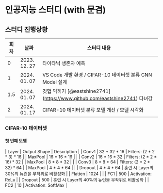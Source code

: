 # 인공지능 스터디 (with 문겸)

## 스터디 진행상황
| 회차 | 날짜        | 스터디 내용                                  |
|------|-------------|--------------------------------------------|
| 0    | 2023. 12. 27 | 타이타닉 생존자 예측                        |
| 1    | 2024. 01. 07 | VS Code 개발 환경 / CIFAR-10 데이터셋 분류 CNN Model 설계 |
| 1.5    | 2024. 01. 07 | 깃헙 익히기 [@eastshine2741] (https://www.github.com/eastshine2741) 다녀감 |
| 2    | 2024. 01. 17 | CIFAR-10 데이터셋 분류 모델 개선 / 모델 시각화 |


### CIFAR-10 데이터셋

#### 첫 번째 모델

| Layer | Output Shape  | Description |
| Conv1  | 32 * 32 * 16  | Filters: (2 * 2 * 3) * 16 |
| MaxPool | 16 * 16 * 16 |             |
| Conv2 | 16 * 16 * 32 | Filters: (2 * 2 * 16) * 32 |
| MaxPool | 8 * 8 * 32 |            |
| Conv3 | 8 * 8 * 64 | Filters: (2 * 2 * 32) * 64 |
| MaxPool | 4 * 4 * 64 |            |
| Dropout | 4 * 4 * 64   | 훈련 시 Layer의 30%의 뉴런을 무작위로 비활성화 | 
| Flatten | 1024  |           |
| FC1   |  500    | Activation: ReLu    |
| Dropout |  500  | 훈련 시 Layer의 40%의 뉴런을 무작위로 비활성화 |
| FC2   | 10     | Activation: SoftMax   | 
